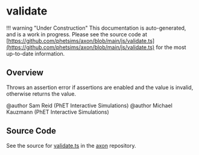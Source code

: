 # validate

!!! warning "Under Construction"
    This documentation is auto-generated, and is a work in progress. Please see the source code at
    [https://github.com/phetsims/axon/blob/main/js/validate.ts](https://github.com/phetsims/axon/blob/main/js/validate.ts) for the most up-to-date information.

## Overview

Throws an assertion error if assertions are enabled and the value is invalid, otherwise returns the value.

@author Sam Reid (PhET Interactive Simulations)
@author Michael Kauzmann (PhET Interactive Simulations)



## Source Code

See the source for [validate.ts](https://github.com/phetsims/axon/blob/main/js/validate.ts) in the [axon](https://github.com/phetsims/axon) repository.
